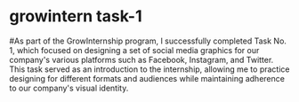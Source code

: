 # growintern task-1
#As part of the GrowInternship program, I successfully completed Task No. 1, which focused on designing a set of social media graphics for our company's various platforms such as Facebook, Instagram, and Twitter. This task served as an introduction to the internship, allowing me to practice designing for different formats and audiences while maintaining adherence to our company's visual identity.
